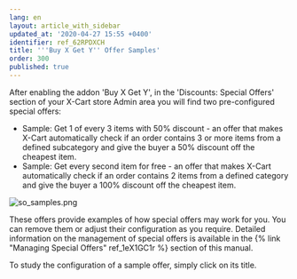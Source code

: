 ```yaml
---
lang: en
layout: article_with_sidebar
updated_at: '2020-04-27 15:55 +0400'
identifier: ref_62RPDXCH
title: '''Buy X Get Y'' Offer Samples'
order: 300
published: true
---
```

After enabling the addon 'Buy X Get Y', in the 'Discounts: Special Offers' section of your X-Cart store Admin area you will find two pre-configured special offers:
   * Sample: Get 1 of every 3 items with 50% discount - an offer that makes X-Cart automatically check if an order contains 3 or more items from a defined subcategory and give the buyer a 50% discount off the cheapest item.
   * Sample: Get every second item for free - an offer that makes X-Cart automatically check if an order contains 2 items from a defined category and give the buyer a 100% discount off the cheapest item.

![so_samples.png]({{site.baseurl}}/attachments/ref_buy_x_get_y/so_samples.png)

These offers provide examples of how special offers may work for you. You can remove them or adjust their configuration as you require. Detailed information on the management of special offers is available in the {% link "Managing Special Offers" ref_1eX1GC1r %} section of this manual.

To study the configuration of a sample offer, simply click on its title.  

